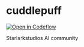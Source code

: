 # cuddlepuff

[![Open in Codeflow](https://developer.stackblitz.com/img/open_in_codeflow_small.svg)](https:///pr.new/starlarkstudios/cuddlepuff)

Starlarkstudios AI community
